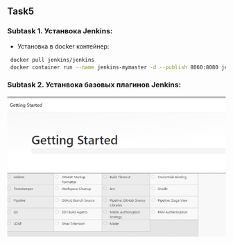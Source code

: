 <!-- ABOUT THE PROJECT -->
## Task5
### Subtask 1. Устанвока Jenkins:

* Установка в docker контейнер:

```sh
 docker pull jenkins/jenkins
 docker container run --name jenkins-mymaster -d --publish 8060:8080 jenkins/jenkins
   ```
### Subtask 2. Устанвока базовых плагинов Jenkins:

![](https://github.com/ArtsiomFortunatov/exadel_internship/blob/master/task5/image/jenkinsplugins.png)

